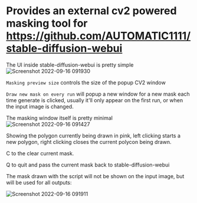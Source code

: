 # Provides an external cv2 powered masking tool for https://github.com/AUTOMATIC1111/stable-diffusion-webui

The UI inside stable-diffusion-webui is pretty simple 
![Screenshot 2022-09-16 091930](https://user-images.githubusercontent.com/35278260/190592056-644c59db-907d-4cf1-ba85-0014eceea12a.jpg)

`Masking preview size` controls the size of the popup CV2 window

`Draw new mask on every run` will popup a new window for a new mask each time generate is clicked, usually it'll only appear on the first run, or when the input image is changed.

The masking window itself is pretty minimal
![Screenshot 2022-09-16 091427](https://user-images.githubusercontent.com/35278260/190592650-3796c54d-ea47-475a-829c-580660a4160f.jpg)

Showing the polygon currently being drawn in pink, left clicking starts a new polygon, right clicking closes the current polycon being drawn.

C to the clear current mask.

Q to quit and pass the current mask back to stable-diffusion-webui

The mask drawn with the script will not be shown on the input image, but will be used for all outputs:

![Screenshot 2022-09-16 091911](https://user-images.githubusercontent.com/35278260/190593109-10d47736-428c-4c3f-841a-a964778fbec7.jpg)
